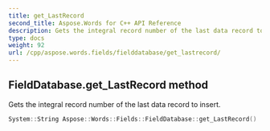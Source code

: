 ```yaml
---
title: get_LastRecord
second_title: Aspose.Words for C++ API Reference
description: Gets the integral record number of the last data record to insert. 
type: docs
weight: 92
url: /cpp/aspose.words.fields/fielddatabase/get_lastrecord/
---
```

## FieldDatabase.get_LastRecord method


Gets the integral record number of the last data record to insert.

```cpp
System::String Aspose::Words::Fields::FieldDatabase::get_LastRecord()
```

